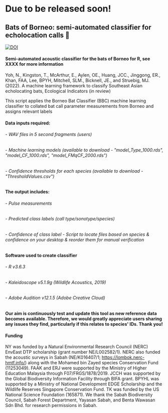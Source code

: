 
#                                                   Due to be released soon!



## Bats of Borneo: semi-automated classifier for echolocation calls 🦇
[![DOI](https://zenodo.org/badge/DOI/10.5281/zenodo.4725680.svg)](https://doi.org/10.5281/zenodo.4725680)
#### Semi-automated acoustic classifier for the bats of Borneo for R, see XXXX for more information 

Yoh, N., Kingston, T., McArthur, E., Aylen, OE., Huang, JCC., Jinggong, ER., Khan, FAA, Lee, BPYH, Mitchell, SLM., Bicknell, JE., and Struebig, MJ. (2022). A machine learning framework to classify Southeast Asian echolocating bats, Ecological Indicators (in review)​

This script applies the Borneo Bat Classifier (BBC) machine learning classifier to collated bat call parameter measurements from Borneo and assigns relevant labels
#### Data inputs required:
###### - WAV files in 5 second fragments (users)
###### - Machine learning models (available to download - "model_Type_1000.rds", "model_CF_1000.rds", "model_FMqCF_2000.rds")
###### - Confidence thresholds for each species (available to download - "ThresholdValues.csv")

#### The output includes: 
###### - Pulse measurements 
###### - Predicted class labels (call type/sonotype/species) 
###### - Confidence of class label - Script to locate files based on species & confidence on your desktop & reorder them for manual verification

#### Software used to create classifier
###### - R v3.6.3
###### - Kaleidoscope v5.1.9g (Wildlife Acoustics, 2019)
###### - Adobe Audition v12.1.5 (Adobe Creative Cloud)

#### Our aim is continuously test and update this tool as new reference data becomes available. Therefore, we would greatly appreciate users sharing any issues they find, particularly if this relates to species' IDs. Thank you!

#### Funding
NY was funded by a Natural Environmental Research Council (NERC) EnvEast DTP scholarship (grant number NE/L002582/1). NERC also funded the acoustic surveys in Sabah (NE/K016407/1; https://lombok.nerc-hmtf.info/) along with the Mohamed bin Zayed species Conservation Fund (11253049). FAAK and ERJ were supported by the Ministry of Higher Education Malaysia through F07/FRGS/1878/2019. JCCH was supported by the Global Biodiversity Information Facility through BIFA grant. BPYHL was supported by a Ministry of National Development EDGE Scholarship and the Wildlife Reserves Singapore Conservation Fund. TK was funded by the US National Science Foundation (165871). We thank the Sabah Biodiversity Council, Sabah Forest Department, Yayasan Sabah, and Benta Wawasan Sdn Bhd. for research permissions in Sabah. 


